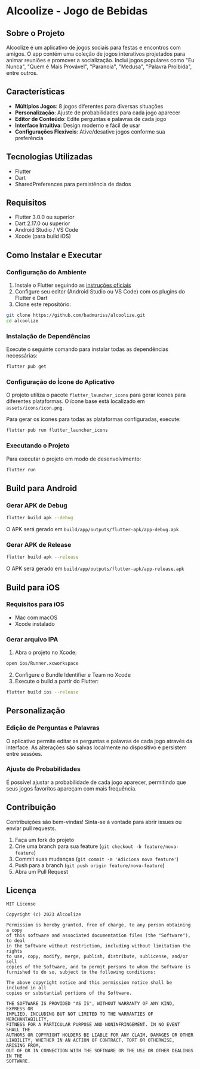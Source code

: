 # Alcoolize - Jogo de Bebidas

## Sobre o Projeto

Alcoolize é um aplicativo de jogos sociais para festas e encontros com amigos. O app contém uma coleção de jogos interativos projetados para animar reuniões e promover a socialização. Inclui jogos populares como "Eu Nunca", "Quem é Mais Provável", "Paranoia", "Medusa", "Palavra Proibida", entre outros.

## Características

- **Múltiplos Jogos**: 8 jogos diferentes para diversas situações
- **Personalização**: Ajuste de probabilidades para cada jogo aparecer
- **Editor de Conteúdo**: Edite perguntas e palavras de cada jogo
- **Interface Intuitiva**: Design moderno e fácil de usar
- **Configurações Flexíveis**: Ative/desative jogos conforme sua preferência

## Tecnologias Utilizadas

- Flutter
- Dart
- SharedPreferences para persistência de dados

## Requisitos

- Flutter 3.0.0 ou superior
- Dart 2.17.0 ou superior
- Android Studio / VS Code
- Xcode (para build iOS)

## Como Instalar e Executar

### Configuração do Ambiente

1. Instale o Flutter seguindo as [instruções oficiais](https://flutter.dev/docs/get-started/install)
2. Configure seu editor (Android Studio ou VS Code) com os plugins do Flutter e Dart
3. Clone este repositório:

```bash
git clone https://github.com/badmuriss/alcoolize.git
cd alcoolize
```

### Instalação de Dependências

Execute o seguinte comando para instalar todas as dependências necessárias:

```bash
flutter pub get
```

### Configuração do Ícone do Aplicativo

O projeto utiliza o pacote `flutter_launcher_icons` para gerar ícones para diferentes plataformas. O ícone base está localizado em `assets/icons/icon.png`.

Para gerar os ícones para todas as plataformas configuradas, execute:

```bash
flutter pub run flutter_launcher_icons
```

### Executando o Projeto

Para executar o projeto em modo de desenvolvimento:

```bash
flutter run
```

## Build para Android

### Gerar APK de Debug

```bash
flutter build apk --debug
```

O APK será gerado em `build/app/outputs/flutter-apk/app-debug.apk`

### Gerar APK de Release

```bash
flutter build apk --release
```

O APK será gerado em `build/app/outputs/flutter-apk/app-release.apk`

## Build para iOS

### Requisitos para iOS

- Mac com macOS
- Xcode instalado

### Gerar arquivo IPA

1. Abra o projeto no Xcode:

```bash
open ios/Runner.xcworkspace
```

2. Configure o Bundle Identifier e Team no Xcode
3. Execute o build a partir do Flutter:

```bash
flutter build ios --release
```


## Personalização

### Edição de Perguntas e Palavras

O aplicativo permite editar as perguntas e palavras de cada jogo através da interface. As alterações são salvas localmente no dispositivo e persistem entre sessões.

### Ajuste de Probabilidades

É possível ajustar a probabilidade de cada jogo aparecer, permitindo que seus jogos favoritos apareçam com mais frequência.

## Contribuição

Contribuições são bem-vindas! Sinta-se à vontade para abrir issues ou enviar pull requests.

1. Faça um fork do projeto
2. Crie uma branch para sua feature (`git checkout -b feature/nova-feature`)
3. Commit suas mudanças (`git commit -m 'Adiciona nova feature'`)
4. Push para a branch (`git push origin feature/nova-feature`)
5. Abra um Pull Request

## Licença

```
MIT License

Copyright (c) 2023 Alcoolize

Permission is hereby granted, free of charge, to any person obtaining a copy
of this software and associated documentation files (the "Software"), to deal
in the Software without restriction, including without limitation the rights
to use, copy, modify, merge, publish, distribute, sublicense, and/or sell
copies of the Software, and to permit persons to whom the Software is
furnished to do so, subject to the following conditions:

The above copyright notice and this permission notice shall be included in all
copies or substantial portions of the Software.

THE SOFTWARE IS PROVIDED "AS IS", WITHOUT WARRANTY OF ANY KIND, EXPRESS OR
IMPLIED, INCLUDING BUT NOT LIMITED TO THE WARRANTIES OF MERCHANTABILITY,
FITNESS FOR A PARTICULAR PURPOSE AND NONINFRINGEMENT. IN NO EVENT SHALL THE
AUTHORS OR COPYRIGHT HOLDERS BE LIABLE FOR ANY CLAIM, DAMAGES OR OTHER
LIABILITY, WHETHER IN AN ACTION OF CONTRACT, TORT OR OTHERWISE, ARISING FROM,
OUT OF OR IN CONNECTION WITH THE SOFTWARE OR THE USE OR OTHER DEALINGS IN THE
SOFTWARE.
```